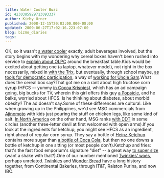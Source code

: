```yaml
---
title: Water Cooler Buzz
id: 4230385929713093337
author: Kirby Urner
published: 2008-12-15T20:03:00.000-08:00
updated: 2009-06-27T17:02:16.223-07:00
blog: bizmo_diaries
tags: 
---
```


OK, so it wasn't [a water cooler](http://mybizmo.blogspot.com/2007/07/revisioning-hp4e-synergeo-34590.html) exactly, adult beverages involved, but the story begins with my wondering why cereal boxes haven't been rushed into service to [explain about OLPC](http://mail.python.org/pipermail/edu-sig/2008-December/008943.html) around the breakfast table.Kids would be excited about getting one (a laptop, whatever model), not right in the box necessarily, mixed in [with the Trix](http://en.wikipedia.org/wiki/File:Old_Trix_Box.jpg), but eventually, through school maybe, [as tools for democratic participation](http://mail.python.org/pipermail/edu-sig/2008-December/008949.html), a way of [working for Uncle Sam](http://worldgame.blogspot.com/2008/11/sparking-investments.html).What does the cereal box say?That got me on a rant about high fructose corn syrup (HFCS -- yummy [in Cocoa Krispies](http://www.cocoakrispies.com/)), which has an ad campaign going, big bucks for TV, wherein this girl offers this guy [a Popsicle](http://www.youtube.com/watch?v=KVsgXPt564Q), and he balks, worried about HFCS.  Is he thinking about diabetes, about morbid obesity?  The ad doesn't say.Some of these differences are cultural.  Like when growing up in the Philippines, we'd see MSG commercials from [Ajinomoto](http://www.ajinomoto.com.hk/) with kids just pouring the stuff on chicken legs, like some kind of salt. [ In North America](http://www.flickr.com/photos/17157315@N00/3111207571/) on the other hand, MSG ranks [with DDT](http://www.3dchem.com/molecules.asp?ID=90) in some circles (another three-letter devil at first welcomed with open arms).If you look at the ingredients for ketchup, you might see HFCS as an ingredient, right ahead of regular corn syrup.  They say a bottle of [Heinz Ketchup](http://www.heinz.com/) contains more sugar than [a bottle of Coca Cola](http://www.flickr.com/photos/17157315@N00/3111925905/), but then no one downs a bottle of ketchup in one sitting (or most people don't).Ketchup and fries: that's the fast food emporium's signature "diet" -- a great way [to super size](http://controlroom.blogspot.com/2007/04/rebooting-mathematics.html) (want a shake with that?).One of our number mentioned [Twinkies' woes](http://amlawdaily.typepad.com/amlawdaily/2008/12/skadden-helping.html), perhaps unrelated.  [Twinkies](http://www.kitchenproject.com/history/twinkie.htm) and [Wonder Bread](http://www.whitebreadfans.com/background.html) have a long history together, from Continental Bakeries, through IT&T, Ralston Purina, and now IBC.[](https://blogger.googleusercontent.com/img/b/R29vZ2xl/AVvXsEg6XCrv5wCkFytcrwUwOqT26pcdbEY2PYbe2bHnurT7dA1H15BnrwQfhTU5lWYPQniDae8ERKzgf7NHtSsOgy0K-aoMuIyeIhhh7bpve5kppkq-DryCtk-tztTsP0qf-I7Pdjza/s1600-h/twinkie_the_kid.jpg)